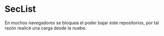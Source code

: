 # SecList
En muchos navegadores se bloquea el poder bajar este repositorios, por tal razón realicé una carga desde la nuebe. 
